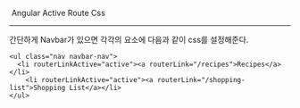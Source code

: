 ​																		Angular Active Route Css

------

간단하게 Navbar가 있으면 각각의 요소에 다음과 같이 css를 설정해준다.

```
<ul class="nav navbar-nav">
  <li routerLinkActive="active"><a routerLink="/recipes">Recipes</a></li>
	<li routerLinkActive="active"><a routerLink="/shopping-list">Shopping List</a></li>
</ul>
```

